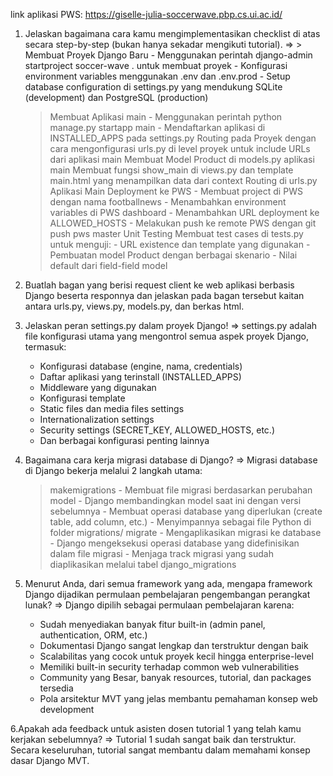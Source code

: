 link aplikasi PWS:
https://giselle-julia-soccerwave.pbp.cs.ui.ac.id/

1. Jelaskan bagaimana cara kamu mengimplementasikan checklist di atas secara step-by-step (bukan hanya sekadar mengikuti tutorial).
=> > Membuat Proyek Django Baru
        - Menggunakan perintah django-admin startproject soccer-wave . untuk membuat proyek
        - Konfigurasi environment variables menggunakan .env dan .env.prod
        - Setup database configuration di settings.py yang mendukung SQLite (development) dan PostgreSQL (production)
    > Membuat Aplikasi main
        - Menggunakan perintah python manage.py startapp main
        - Mendaftarkan aplikasi di INSTALLED_APPS pada settings.py
    > Routing pada Proyek dengan cara mengonfigurasi urls.py di level proyek untuk include URLs dari aplikasi main
    > Membuat Model Product di models.py aplikasi main
    > Membuat fungsi show_main di views.py dan template main.html yang menampilkan data dari context
    > Routing di urls.py Aplikasi Main
    > Deployment ke PWS
        - Membuat project di PWS dengan nama footballnews
        - Menambahkan environment variables di PWS dashboard
        - Menambahkan URL deployment ke ALLOWED_HOSTS
        - Melakukan push ke remote PWS dengan git push pws master
    > Unit Testing
        Membuat test cases di tests.py untuk menguji:
        - URL existence dan template yang digunakan
        - Pembuatan model Product dengan berbagai skenario
        - Nilai default dari field-field model

2. Buatlah bagan yang berisi request client ke web aplikasi berbasis Django beserta responnya dan jelaskan pada bagan tersebut kaitan antara urls.py, views.py, models.py, dan berkas html.

3. Jelaskan peran settings.py dalam proyek Django!
=> settings.py adalah file konfigurasi utama yang mengontrol semua aspek proyek Django, termasuk:
    - Konfigurasi database (engine, nama, credentials)
    - Daftar aplikasi yang terinstall (INSTALLED_APPS)
    - Middleware yang digunakan
    - Konfigurasi template
    - Static files dan media files settings
    - Internationalization settings
    - Security settings (SECRET_KEY, ALLOWED_HOSTS, etc.)
    - Dan berbagai konfigurasi penting lainnya

4. Bagaimana cara kerja migrasi database di Django?
=> Migrasi database di Django bekerja melalui 2 langkah utama:
    > makemigrations 
        - Membuat file migrasi berdasarkan perubahan model
        - Django membandingkan model saat ini dengan versi sebelumnya
        - Membuat operasi database yang diperlukan (create table, add column, etc.)
        - Menyimpannya sebagai file Python di folder migrations/
    > migrate 
        - Mengaplikasikan migrasi ke database
        - Django mengeksekusi operasi database yang didefinisikan dalam file migrasi
        - Menjaga track migrasi yang sudah diaplikasikan melalui tabel django_migrations

5. Menurut Anda, dari semua framework yang ada, mengapa framework Django dijadikan permulaan pembelajaran pengembangan perangkat lunak?
=> Django dipilih sebagai permulaan pembelajaran karena:
    - Sudah menyediakan banyak fitur built-in (admin panel, authentication, ORM, etc.)
    - Dokumentasi Django sangat lengkap dan terstruktur dengan baik
    - Scalabilitas yang cocok untuk proyek kecil hingga enterprise-level
    - Memiliki built-in security terhadap common web vulnerabilities
    - Community yang Besar, banyak resources, tutorial, dan packages tersedia
    - Pola arsitektur MVT yang jelas membantu pemahaman konsep web development

6.Apakah ada feedback untuk asisten dosen tutorial 1 yang telah kamu kerjakan sebelumnya?
=> Tutorial 1 sudah sangat baik dan terstruktur. Secara keseluruhan, tutorial sangat membantu dalam memahami konsep dasar Django MVT.